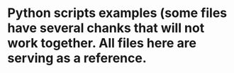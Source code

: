 # Python scripts examples (some files have several chanks that will not work together. All files here are serving as a reference.
